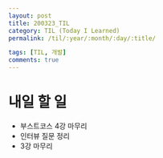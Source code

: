 ```yaml
---
layout: post
title: 200323_TIL
category: TIL (Today I Learned)
permalink: /til/:year/:month/:day/:title/

tags: [TIL, 개발]
comments: true
---
```


# 내일 할 일

- 부스트코스 4강 마무리
- 인터뷰 질문 정리
- 3강 마무리
